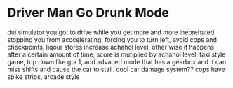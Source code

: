 # Driver Man Go Drunk Mode

dui simulator you got to drive while you get more and more inebrehated stopping you from acccelerating, forcing you to turn left, avoid cops and checkpoints, liqour stores increase achahol level, other wise it happens after a certain amount of time, score is mutiplied by achahol level, taxi style game, top down like gta 1, add advaced mode that has a gearbox and it can miss shifts and cause the car to stall. cool car damage system?? cops have spike strips, arcade style
